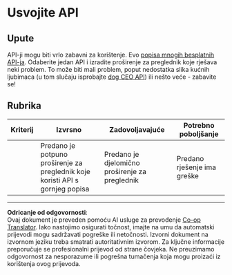 <!--
CO_OP_TRANSLATOR_METADATA:
{
  "original_hash": "a0c78d1dd9d1acdbf7f52e7cc3ebe1a7",
  "translation_date": "2025-08-27T22:25:01+00:00",
  "source_file": "5-browser-extension/2-forms-browsers-local-storage/assignment.md",
  "language_code": "hr"
}
-->
# Usvojite API

## Upute

API-ji mogu biti vrlo zabavni za korištenje. Evo [popisa mnogih besplatnih API-ja](https://github.com/public-apis/public-apis). Odaberite jedan API i izradite proširenje za preglednik koje rješava neki problem. To može biti mali problem, poput nedostatka slika kućnih ljubimaca (u tom slučaju isprobajte [dog CEO API](https://dog.ceo/dog-api/)) ili nešto veće - zabavite se!

## Rubrika

| Kriterij | Izvrsno                                                                  | Zadovoljavajuće                          | Potrebno poboljšanje    |
| -------- | ------------------------------------------------------------------------ | ---------------------------------------- | ----------------------- |
|          | Predano je potpuno proširenje za preglednik koje koristi API s gornjeg popisa | Predano je djelomično proširenje za preglednik | Predano rješenje ima greške |

---

**Odricanje od odgovornosti**:  
Ovaj dokument je preveden pomoću AI usluge za prevođenje [Co-op Translator](https://github.com/Azure/co-op-translator). Iako nastojimo osigurati točnost, imajte na umu da automatski prijevodi mogu sadržavati pogreške ili netočnosti. Izvorni dokument na izvornom jeziku treba smatrati autoritativnim izvorom. Za ključne informacije preporučuje se profesionalni prijevod od strane čovjeka. Ne preuzimamo odgovornost za nesporazume ili pogrešna tumačenja koja mogu proizaći iz korištenja ovog prijevoda.